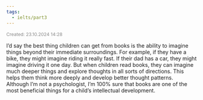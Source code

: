 ```yaml
---
tags:
  - ielts/part3
---
```


<span style="font-size:12px; color:#888888;">Created: 23.10.2024 14:28</span>

I’d say the best thing children can get from books is the ability to imagine things beyond their immediate surroundings. For example, if they have a bike, they might imagine riding it really fast. If their dad has a car, they might imagine driving it one day. But when children read books, they can imagine much deeper things and explore thoughts in all sorts of directions. This helps them think more deeply and develop better thought patterns. Although I’m not a psychologist, I’m 100% sure that books are one of the most beneficial things for a child’s intellectual development.

